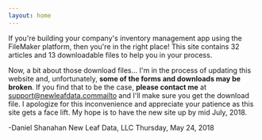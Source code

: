 ```yaml
---
layout: home
---
```

If you're building your company's inventory management app using the FileMaker platform, then you're in the right place!  This site contains 32 articles and 13 downloadable files to help you in your process.

Now, a bit about those download files... I'm in the process of updating this website and, unfortunately, **some of the forms and downloads may be broken**.  If you find that to be the case, **please contact me** at <support@newleafdata.com>[mailto](mailto:support@newleafdata.com) and I'll make sure you get the download file.  I apologize for this inconvenience and appreciate your patience as this site gets a face lift.  My hope is to have the new site up by mid July, 2018.

-Daniel Shanahan
New Leaf Data, LLC
Thursday, May 24, 2018
